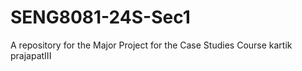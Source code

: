 # SENG8081-24S-Sec1
A repository for the Major Project for the Case Studies Course
kartik prajapatIII